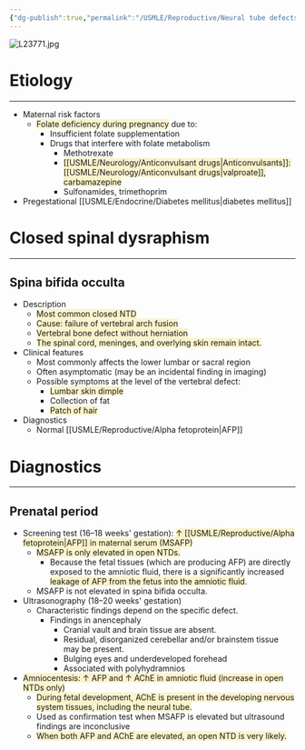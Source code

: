 ```yaml
---
{"dg-publish":true,"permalink":"/USMLE/Reproductive/Neural tube defects/"}
---
```


![L23771.jpg](/img/user/appendix/L23771.jpg)
# Etiology
---
- Maternal risk factors
	- <span style="background:rgba(240, 200, 0, 0.2)">Folate deficiency during pregnancy</span> due to:
		- Insufficient folate supplementation
		- Drugs that interfere with folate metabolism
			- Methotrexate
			- <span style="background:rgba(240, 200, 0, 0.2)">[[USMLE/Neurology/Anticonvulsant drugs\|Anticonvulsants]]: [[USMLE/Neurology/Anticonvulsant drugs\|valproate]], carbamazepine</span>
			- Sulfonamides, trimethoprim
- Pregestational [[USMLE/Endocrine/Diabetes mellitus\|diabetes mellitus]]
# Closed spinal dysraphism
---
## Spina bifida occulta
- Description
	- <span style="background:rgba(240, 200, 0, 0.2)">Most common closed NTD</span>
	- <span style="background:rgba(240, 200, 0, 0.2)">Cause: failure of vertebral arch fusion</span>
	- <span style="background:rgba(240, 200, 0, 0.2)">Vertebral bone defect without herniation</span>
	- <span style="background:rgba(240, 200, 0, 0.2)">The spinal cord, meninges, and overlying skin remain intact.</span>
- Clinical features
	- Most commonly affects the lower lumbar or sacral region 
	- Often asymptomatic (may be an incidental finding in imaging)
	- Possible symptoms at the level of the vertebral defect:
		- <span style="background:rgba(240, 200, 0, 0.2)">Lumbar skin dimple</span>
		- Collection of fat
		- <span style="background:rgba(240, 200, 0, 0.2)">Patch of hair</span>
- Diagnostics
	- Normal [[USMLE/Reproductive/Alpha fetoprotein\|AFP]]

# Diagnostics
---
## Prenatal period 
- Screening test (16–18 weeks' gestation): <span style="background:rgba(240, 200, 0, 0.2)">↑ [[USMLE/Reproductive/Alpha fetoprotein\|AFP]] in maternal serum (MSAFP) </span>
	- <span style="background:rgba(240, 200, 0, 0.2)">MSAFP is only elevated in open NTDs.</span>
		- Because the fetal tissues (which are producing AFP) are directly exposed to the amniotic fluid, there is a significantly increased <span style="background:rgba(240, 200, 0, 0.2)">leakage of AFP from the fetus into the amniotic fluid</span>.
	- MSAFP is not elevated in spina bifida occulta. 
- Ultrasonography (18–20 weeks' gestation) 
	- Characteristic findings depend on the specific defect. 
		- Findings in anencephaly
			- Cranial vault and brain tissue are absent.
			- Residual, disorganized cerebellar and/or brainstem tissue may be present.
			- Bulging eyes and underdeveloped forehead
			- Associated with polyhydramnios
- <span style="background:rgba(240, 200, 0, 0.2)">Amniocentesis: ↑ AFP and ↑ AChE in amniotic fluid (increase in open NTDs only)</span>
	- <span style="background:rgba(240, 200, 0, 0.2)">During fetal development, AChE is present in the developing nervous system tissues, including the neural tube.</span>
	- Used as confirmation test when MSAFP is elevated but ultrasound findings are inconclusive
	- <span style="background:rgba(240, 200, 0, 0.2)">When both AFP and AChE are elevated, an open NTD is very likely.</span>
